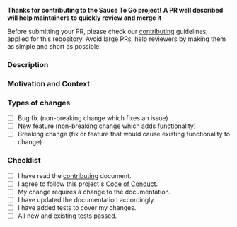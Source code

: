 <!-- Thanks for sending us a PR to improve this project! If you are adding a 
feature or fixing a bug, and this needs more documentation, please add it to your PR. -->

**Thanks for contributing to the Sauce To Go project!**
**A PR well described will help maintainers to quickly review and merge it**

Before submitting your PR, please check our [contributing](https://opensource.saucelabs.com/sauce-togo/contributing/) 
guidelines, applied for this repository. Avoid large PRs, help reviewers by making 
them as simple and short as possible.


<!--- Provide a general summary of your changes in the Title above -->

### Description
<!--- Describe your changes in detail -->

### Motivation and Context
<!--- Why is this change required? What problem does it solve? -->

### Types of changes
<!--- What types of changes does your code introduce? Put an `x` in all the boxes that apply: -->
- [ ] Bug fix (non-breaking change which fixes an issue)
- [ ] New feature (non-breaking change which adds functionality)
- [ ] Breaking change (fix or feature that would cause existing functionality to change)

### Checklist
<!--- Go over all the following points, and put an `x` in all the boxes that apply. -->
<!--- If you're unsure about any of these, don't hesitate to ask. We're here to help! -->
- [ ] I have read the [contributing](https://opensource.saucelabs.com/sauce-togo/contributing) document.
- [ ] I agree to follow this project's [Code of Conduct](https://opensource.saucelabs.com/sauce-togo/code-of-conduct).
- [ ] My change requires a change to the documentation.
- [ ] I have updated the documentation accordingly.
- [ ] I have added tests to cover my changes.
- [ ] All new and existing tests passed.
<!--- Provide a general summary of your changes in the Title above -->
